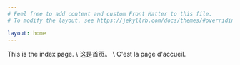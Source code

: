 ```yaml
---
# Feel free to add content and custom Front Matter to this file.
# To modify the layout, see https://jekyllrb.com/docs/themes/#overriding-theme-defaults

layout: home
---
```


This is the index page. \\
这是首页。 \\
C'est la page d'accueil.